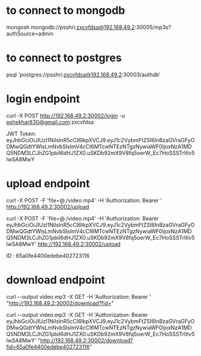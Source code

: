 # to connect to mongodb
mongosh mongodb://psshri:zxcvfdsa@192.168.49.2:30005/mp3s?authSource=admin

# to connect to postgres
psql 'postgres://psshri:zxcvfdsa@192.168.49.2:30003/authdb'

# login endpoint
curl -X POST http://192.168.49.2:30002/login -u pshekhar830@gmail.com:zxcvfdsa

JWT Token: eyJhbGciOiJIUzI1NiIsInR5cCI6IkpXVCJ9.eyJ1c2VybmFtZSI6InBzaGVraGFyODMwQGdtYWlsLmNvbSIsImV4cCI6MTcwNTEzNTgzNywiaWF0IjoxNzA1MDQ5NDM3LCJhZG1pbiI6dHJ1ZX0.uSKDb92mX9V8fq5oerW_Ec7HoSSSTrltlv5lwSA8MwY

# upload endpoint
curl -X POST -F 'file=@./video.mp4' -H 'Authorization: Bearer <JWT Token>' http://192.168.49.2:30002/upload

curl -X POST -F 'file=@./video.mp4' -H 'Authorization: Bearer eyJhbGciOiJIUzI1NiIsInR5cCI6IkpXVCJ9.eyJ1c2VybmFtZSI6InBzaGVraGFyODMwQGdtYWlsLmNvbSIsImV4cCI6MTcwNTEzNTgzNywiaWF0IjoxNzA1MDQ5NDM3LCJhZG1pbiI6dHJ1ZX0.uSKDb92mX9V8fq5oerW_Ec7HoSSSTrltlv5lwSA8MwY' http://192.168.49.2:30002/upload


ID : 65a0fe4400edebe402723116

# download endpoint
curl --output video.mp3 -X GET -H 'Authorization: Bearer <JWT Token>' "http://192.168.49.2:30002/download?fid=<Generated fid>"

curl --output video.mp3 -X GET -H 'Authorization: Bearer eyJhbGciOiJIUzI1NiIsInR5cCI6IkpXVCJ9.eyJ1c2VybmFtZSI6InBzaGVraGFyODMwQGdtYWlsLmNvbSIsImV4cCI6MTcwNTEzNTgzNywiaWF0IjoxNzA1MDQ5NDM3LCJhZG1pbiI6dHJ1ZX0.uSKDb92mX9V8fq5oerW_Ec7HoSSSTrltlv5lwSA8MwY' "http://192.168.49.2:30002/download?fid=65a0fe4400edebe402723116"